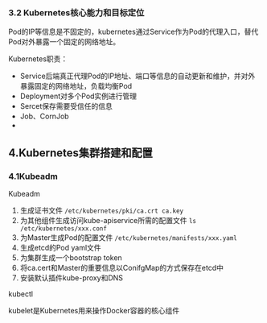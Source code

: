 ### 3.2 Kubernetes核心能力和目标定位

Pod的IP等信息是不固定的，kubernetes通过Service作为Pod的代理入口，替代Pod对外暴露一个固定的网络地址。

Kubernetes职责：

- Service后端真正代理Pod的IP地址、端口等信息的自动更新和维护，并对外暴露固定的网络地址，负载均衡Pod
- Deployment对多个Pod实例进行管理
- Sercet保存需要受信任的信息
- Job、CornJob
- 

## 4.Kubernetes集群搭建和配置

### 4.1Kubeadm

Kubeadm

1. 生成证书文件 `/etc/kubernetes/pki/ca.crt ca.key`
2. 为其他组件生成访问kube-apiservice所需的配置文件 `ls /etc/kubernetes/xxx.conf`
3. 为Master生成Pod的配置文件 `/etc/kubernetes/manifests/xxx.yaml`
4. 生成etcd的Pod yaml文件
5. 为集群生成一个bootstrap token
6. 将ca.cert和Master的重要信息以ConifgMap的方式保存在etcd中
7. 安装默认插件kube-proxy和DNS

kubectl

kubelet是Kubernetes用来操作Docker容器的核心组件


